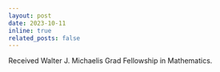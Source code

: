 ```yaml
---
layout: post
date: 2023-10-11
inline: true
related_posts: false
---
```


Received Walter J. Michaelis Grad Fellowship in Mathematics. 